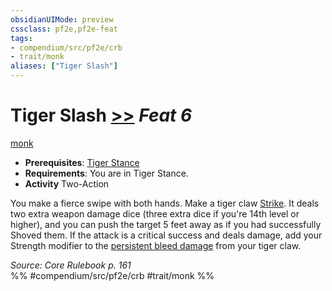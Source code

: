 ```yaml
---
obsidianUIMode: preview
cssclass: pf2e,pf2e-feat
tags:
- compendium/src/pf2e/crb
- trait/monk
aliases: ["Tiger Slash"]
---
```

# Tiger Slash  [>>](../../rules/core-rulebook/chapter-9-playing-the-game.md#Actions "Two-Action") *Feat 6*  
[monk](../../rules/traits/monk.md)  

- **Prerequisites**: [Tiger Stance](tiger-stance.md)
- **Requirements**: You are in Tiger Stance.
- **Activity** Two-Action

You make a fierce swipe with both hands. Make a tiger claw [Strike](../../rules/actions/strike.md). It deals two extra weapon damage dice (three extra dice if you're 14th level or higher), and you can push the target 5 feet away as if you had successfully Shoved them. If the attack is a critical success and deals damage, add your Strength modifier to the [persistent bleed damage](../../rules/conditions.md#Persistent%20Damage) from your tiger claw.

*Source: Core Rulebook p. 161*  
%% #compendium/src/pf2e/crb #trait/monk %%